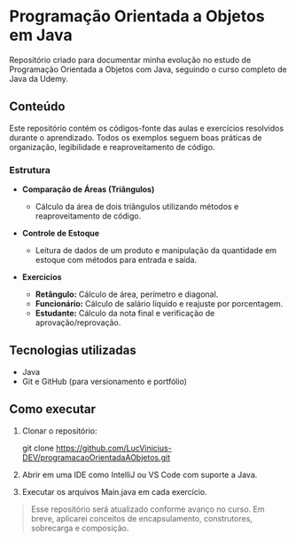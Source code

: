 # Programação Orientada a Objetos em Java

Repositório criado para documentar minha evolução no estudo de Programação Orientada a Objetos com Java, seguindo o curso completo de Java da Udemy.

## Conteúdo

Este repositório contém os códigos-fonte das aulas e exercícios resolvidos durante o aprendizado. Todos os exemplos seguem boas práticas de organização, legibilidade e reaproveitamento de código.

### Estrutura

- **Comparação de Áreas (Triângulos)**  
  - Cálculo da área de dois triângulos utilizando métodos e reaproveitamento de código.

- **Controle de Estoque**  
  - Leitura de dados de um produto e manipulação da quantidade em estoque com métodos para entrada e saída.

- **Exercícios**
  - **Retângulo:** Cálculo de área, perímetro e diagonal.
  - **Funcionário:** Cálculo de salário líquido e reajuste por porcentagem.
  - **Estudante:** Cálculo da nota final e verificação de aprovação/reprovação.

## Tecnologias utilizadas

- Java
- Git e GitHub (para versionamento e portfólio)

## Como executar

1. Clonar o repositório:
   
   git clone https://github.com/LucVinicius-DEV/programacaoOrientadaAObjetos.git

2. Abrir em uma IDE como IntelliJ ou VS Code com suporte a Java.


3. Executar os arquivos Main.java em cada exercício.

> Esse repositório será atualizado conforme avanço no curso. Em breve, aplicarei conceitos de encapsulamento, construtores, sobrecarga e composição.
